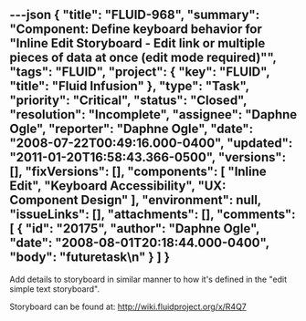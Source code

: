 ---json
{
  "title": "FLUID-968",
  "summary": "Component: Define keyboard behavior for \"Inline Edit Storyboard - Edit link or multiple pieces of data at once (edit mode required)\"",
  "tags": "FLUID",
  "project": {
    "key": "FLUID",
    "title": "Fluid Infusion"
  },
  "type": "Task",
  "priority": "Critical",
  "status": "Closed",
  "resolution": "Incomplete",
  "assignee": "Daphne Ogle",
  "reporter": "Daphne Ogle",
  "date": "2008-07-22T00:49:16.000-0400",
  "updated": "2011-01-20T16:58:43.366-0500",
  "versions": [],
  "fixVersions": [],
  "components": [
    "Inline Edit",
    "Keyboard Accessibility",
    "UX: Component Design"
  ],
  "environment": null,
  "issueLinks": [],
  "attachments": [],
  "comments": [
    {
      "id": "20175",
      "author": "Daphne Ogle",
      "date": "2008-08-01T20:18:44.000-0400",
      "body": "futuretask\n"
    }
  ]
}
---
Add details to storyboard in similar manner to how it's defined in the "edit simple text storyboard".

Storyboard can be found at:  <http://wiki.fluidproject.org/x/R4Q7>

        